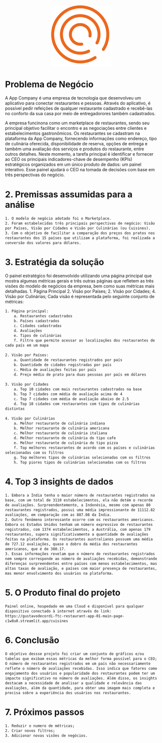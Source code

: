 <p align="center">
  <img src= img/logo.png alt="logo da empresa" width="200" height="200"/>
</p>

# Problema de Negócio

A App Company é uma empresa de tecnologia que desenvolveu um aplicativo para conectar restaurantes e pessoas. Através do aplicativo, é possível pedir refeições de qualquer restaurante cadastrado e recebê-las no conforto da sua casa por meio de entregadorores também cadastrados.

A empresa funcinona como um marketplace de restaurantes, sendo seu principal objetivo facilitar o encontro e as negociações entre clientes e estabelecimentos gastronômicos. Os restaurantes se cadastram na plataforma da App Company, fornecendo informações como endereço, tipo de culinária oferecida, disponibilidade de reserva, opções de entrega e também uma avaliação dos serviços e produtos do restaurante, entre outros detalhes.
Neste momento, a tarefa principal é identificar e fornecer ao CEO os principais indicadores-chave de desempenho (KPIs) estratégicos organizados em um único produto de dados: um painel interativo. Esse painel ajudará o CEO na tomada de decisões com base em três perspectivas do negócio.

# 2. Premissas assumidas para a análise
	1. O modelo de negócio adotado foi o Marketplace.
	2. Foram estabelecidas três principais perspectivas de negócio: Visão por Países, Visão por Cidades e Visão por Culinárias (ou Cuisines).
	3. Com o objetivo de facilitar a comparação dos preços dos pratos nos restaurantes dos 15 países que utilizam a plataforma, foi realizada a conversão dos valores para dólares.

# 3. Estratégia da solução
O painel estratégico foi desenvolvido utilizando uma página principal que mostra algumas métricas gerais e três outras páginas que refletem as três visões do modelo de negócios da empresa, bem como suas métricas mais detalhadas.
	1. Página Principal
	2. Visão por Países;
	2. Visão por Cidades;
	4. Visão por Culinárias;
	Cada visão é representada pelo seguinte conjunto de métricas:

	1. Página principal:
		a. Restaurantes cadastrados
		b. Países cadastrados
		c. Cidades cadastradas
		d. Avaliações
		e. Tipos de culinárias
		f. Filtro que permite acessar as localizações dos restaurantes de cada país em um mapa
	
	2. Visão por Países:
		a. Quantidade de restaurantes registrados por país 
		b. Quantidade de cidades registradas por país 
		c. Média de avaliações feitas por país
		d. Preço médio de prato para duas pessoas por país em dólares
		
	3. Visão por Cidades
		a. Top 10 cidades com mais restaurantes cadastrados na base
		b. Top 7 cidades com média de avaliação acima de 4
		c. Top 7 cidades com média de avaliação abaixo de 2.5
		d. Top 10 cidades com restaurantes com tipos de culinárias distintas

	4. Visão por Culinárias
		a. Melhor restaurante de culinária indiana
		b. Melhor restaurante de culinária americana
		c. Melhor restaurante de culinária italiana
		d. Melhor restaurante de culinária do tipo cafe
		e. Melhor restaurante de culinária do tipo pizza
		f. Top melhores restaurantes de acordo com os países e culinárias selecionadas com os filtros
		g. Top melhores tipos de culinárias selecionadas com os filtros
		h. Top piores tipos de culinárias selecionadas com os filtros

# 4. Top 3 insights de dados
	
	1. Embora a Índia tenha o maior número de restaurantes registrados na base, com um total de 3110 estabelecimentos, ela não detém o recorde de avaliações. Surpreendentemente, a Indonésia, mesmo com apenas 80 restaurantes registrados, possui uma média impressionante de 11112.82 avaliações, em comparação com as 887.08 da Índia.
	2. Outro fenômeno interessante ocorre com os restaurantes americanos. Embora os Estados Unidos tenham um número expressivo de restaurantes registrados, com 1374 estabelecimentos, a Austrália, com apenas 179 restaurantes, supera significativamente a quantidade de avaliações feitas na plataforma. Os restaurantes australianos possuem uma média de 727.12 avaliações, quase o dobro da média dos restaurantes americanos, que é de 380.17.
	3. Essas informações revelam que o número de restaurantes registrados nem sempre corresponde ao número de avaliações recebidas, demonstrando diferenças surpreendentes entre países com menos estabelecimentos, mas altas taxas de avaliação, e países com maior presença de restaurantes, mas menor envolvimento dos usuários na plataforma.

# 5. O Produto final do projeto
	Painel online, hospedado em uma Cloud e disponível para qualquer dispositivo conectado à internet através do link: 
	https://gustavodecordi-ftc-restaurant-app-01-main-page-c1w8u0.streamlit.app/cuisines

# 6. Conclusão
	O objetivo dessse projeto foi criar um conjunto de gráficos e/ou tabelas que exibam essas métricas da melhor forma possível para o CEO;
	O número de restaurantes registrados em um país não necessariamente reflete o número de avaliações recebidas. Isso indica que fatores como engajamento dos usuários e popularidade dos restaurantes podem ter um impacto significativo no número de avaliações. Além disso, os insights destacam a necessidade de analisar a qualidade e relevância das avaliações, além da quantidade, para obter uma imagem mais completa e precisa sobre a experiência dos usuários nos restaurantes.

# 7. Próximos passos
	1. Reduzir o numero de métricas;
	2. Criar novos filtros;
	3. Adicionar novas visões de negócios.

